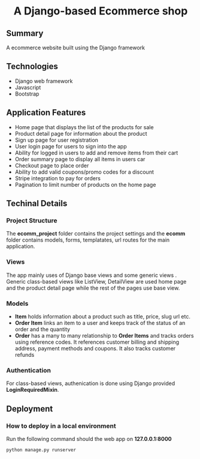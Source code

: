 <h1 align="center">
  A Django-based Ecommerce shop
</h1>

<h2> Summary </h2>

A ecommerce website built using the Django framework 

<h2> Technologies </h2>

* Django web framework
* Javascript
* Bootstrap

<h2> Application Features </h2>

- Home page that displays the list of the products for sale
- Product detail page for information about the product
- Sign up page for user registration
- User login page for users to sign into the app
- Ability for logged in users to add and remove items from their cart
- Order summary page to display all items in users car
- Checkout page to place order
- Ability to add valid coupons/promo codes for a discount
- Stripe integration to pay for orders
- Pagination to limit number of products on the home page

<h2> Techinal Details</h2>

<h3> Project Structure </h3>

The **ecomm_project** folder contains the project settings and the **ecomm** folder contains models, forms, templatates, url
routes for the main application.

<h3> Views </h3>

The app mainly uses of Django base views and some generic views . Generic class-based views like ListView, DetailView are used
home page and the product detail page while the rest of the pages use base view.

<h3> Models </h3>

* **Item** holds information about a product such as title, price, slug url etc.
* **Order Item** links an item to a user and keeps track of the status of an order and the quantity
* **Order** has a many to many relationship to **Order Items** and tracks orders using reference codes. It references 
customer billing and shipping address, payment methods and coupons. It also tracks customer refunds


<h3> Authentication </h3>

For class-based views, authenication is done using Django provided **LoginRequiredMixin**.

<h2> Deployment </h2>
<h3> How to deploy in a local environment </h3>

Run the following command should the web app on **127.0.0.1:8000**

`python manage.py runserver`
